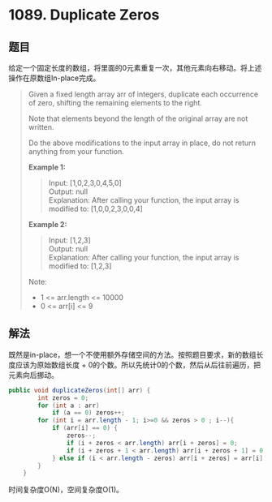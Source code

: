 # 1089. Duplicate Zeros

## 题目

给定一个固定长度的数组，将里面的0元素重复一次，其他元素向右移动。将上述操作在原数组In-place完成。

>Given a fixed length array arr of integers, duplicate each occurrence of zero, shifting the remaining elements to the right.
>
>Note that elements beyond the length of the original array are not written.
>
>Do the above modifications to the input array in place, do not return anything from your function.
>
>**Example 1:**
>
>>Input: [1,0,2,3,0,4,5,0]  
>>Output: null  
>>Explanation: After calling your function, the input array is modified to: [1,0,0,2,3,0,0,4]
>
>**Example 2:**
>
>>Input: [1,2,3]  
>>Output: null  
>>Explanation: After calling your function, the input array is modified to: [1,2,3]
>
>Note:
>
> - 1 <= arr.length <= 10000
> - 0 <= arr[i] <= 9

## 解法

既然是in-place，想一个不使用额外存储空间的方法。按照题目要求，新的数组长度应该为原始数组长度 + 0的个数。所以先统计0的个数，然后从后往前遍历，把元素向后挪动。

```java
public void duplicateZeros(int[] arr) {
        int zeros = 0;
        for (int a : arr)
            if (a == 0) zeros++;
        for (int i = arr.length - 1; i>=0 && zeros > 0 ; i--){
            if (arr[i] == 0) {
                zeros--;
                if (i + zeros < arr.length) arr[i + zeros] = 0;
                if (i + zeros + 1 < arr.length) arr[i + zeros + 1] = 0;
            } else if (i < arr.length - zeros) arr[i + zeros] = arr[i];
        }
    }
```

时间复杂度O(N)，空间复杂度O(1)。
